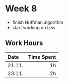 # Week 8

- finish Huffman algorithm
- start working on lzss

## Work Hours
| Date   | Time Spent |
| :----- | ---------: |
| 21.11. | 1h         |
| 23.11. | 2h         |
